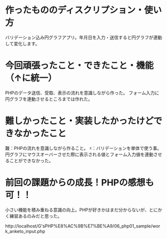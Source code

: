 # 作ったもののディスクリプション・使い方
バリデーション込み円グラフアプリ。年月日を入力・送信すると円グラフが連動して変化します。
# 今回頑張ったこと・できたこと・機能（↑に統一）
PHPのデータ送信、受取、表示の流れを意識しながら作った。
フォーム入力に円グラフを連動させるところまでは作れた。
# 難しかったこと・実装したかったけどできなかったこと
難：PHPの流れを意識しながら作ること。
☓：バリデーションを単体で使う事。円グラフにマウスオーバーさせた際に表示される値とフォーム入力値を連動させることができなかった。
# 前回の課題からの成長！PHPの感想も可！！
小さい機能を積み重ねる意識の向上。PHPが好きかはまだ分からないが、とにかく練習あるのみだと思った。

http://localhost/G'sPHP%E8%AC%9B%E7%BE%A9/06_php01_sample/work_anketo_input.php
